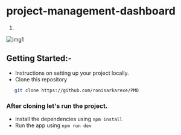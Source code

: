# project-management-dashboard

1. 

![img1](https://github.com/ronisarkarexe/PMD/assets/76697055/f2b674f4-0b15-4033-a886-7eb7aa7e2e19)


## Getting Started:-

- Instructions on setting up your project locally.
- Clone this repository

```sh
   git clone https://github.com/ronisarkarexe/PMD
```

### After cloning let's run the project.

- Install the dependencies using `npm install`
- Run the app using `npm run dev`
